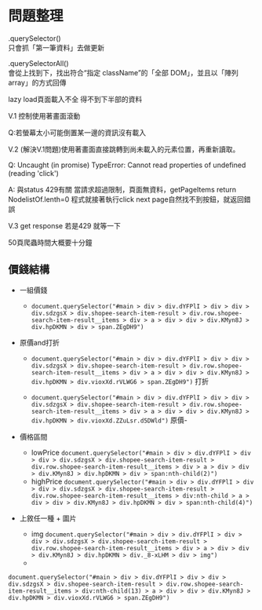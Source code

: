 # 問題整理

.querySelector()  
只會抓「第一筆資料」去做更新

.querySelectorAll()  
會從上找到下，找出符合“指定 className”的「全部 DOM」，並且以「陣列 array」的方式回傳

lazy load頁面載入不全 得不到下半部的資料

V.1 控制使用著畫面滾動  

Q:若螢幕太小可能倒置某一邊的資訊沒有載入

V.2 (解決V.1問題)使用著畫面直接跳轉到尚未載入的元素位置，再重新讀取。

Q: Uncaught (in promise) TypeError: Cannot read properties of undefined (reading 'click')

A: 與status 429有關 當請求超過限制，頁面無資料，getPageItems return NodelistOf.lenth=0
程式就接著執行click next page自然找不到按鈕，就返回錯誤

V.3  get response 若是429 就等一下

50頁爬蟲時間大概要十分鐘

## 價錢結構

- 一組價錢
  - ```document.querySelector("#main > div > div.dYFPlI > div > div > div.sdzgsX > div.shopee-search-item-result > div.row.shopee-search-item-result__items > div > a > div > div > div.KMyn8J > div.hpDKMN > div > span.ZEgDH9")```
- 原價and打折
  - ```document.querySelector("#main > div > div.dYFPlI > div > div > div.sdzgsX > div.shopee-search-item-result > div.row.shopee-search-item-result__items > div > a > div > div > div.KMyn8J > div.hpDKMN > div.vioxXd.rVLWG6 > span.ZEgDH9")```
  打折

  - ```document.querySelector("#main > div > div.dYFPlI > div > div > div.sdzgsX > div.shopee-search-item-result > div.row.shopee-search-item-result__items > div > a > div > div > div.KMyn8J > div.hpDKMN > div.vioxXd.ZZuLsr.d5DWld")```
  原價-
- 價格區間
  - lowPrice ```document.querySelector("#main > div > div.dYFPlI > div > div > div.sdzgsX > div.shopee-search-item-result > div.row.shopee-search-item-result__items > div > a > div > div > div.KMyn8J > div.hpDKMN > div > span:nth-child(2)")```
  - highPrice ```document.querySelector("#main > div > div.dYFPlI > div > div > div.sdzgsX > div.shopee-search-item-result > div.row.shopee-search-item-result__items > div:nth-child > a > div > div > div.KMyn8J > div.hpDKMN > div > span:nth-child(4)")```
  
- 上敘任一種 + 圖片
  - img ```document.querySelector("#main > div > div.dYFPlI > div > div > div.sdzgsX > div.shopee-search-item-result > div.row.shopee-search-item-result__items > div > a > div > div > div.KMyn8J > div.hpDKMN > div._8-xLHM > div > img")```
  -

```document.querySelector("#main > div > div.dYFPlI > div > div > div.sdzgsX > div.shopee-search-item-result > div.row.shopee-search-item-result__items > div:nth-child(13) > a > div > div > div.KMyn8J > div.hpDKMN > div.vioxXd.rVLWG6 > span.ZEgDH9")```
